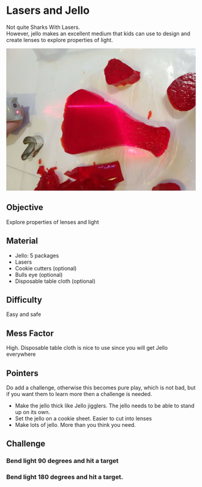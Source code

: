 
# Lasers and Jello
Not quite Sharks With Lasers.  
However, jello makes an excellent medium that kids can use to design and
create lenses to explore properties of light.

![](./images/IMG_20180915_190804681.jpg )
## Objective
Explore properties of lenses and light

## Material
- Jello: 5 packages
- Lasers
- Cookie cutters (optional)
- Bulls eye (optional)
- Disposable table cloth  (optional)

## Difficulty
Easy and safe

## Mess Factor
High.  Disposable table cloth is nice to use since you will get Jello everywhere

## Pointers
Do add a challenge, otherwise this becomes pure play, which is not bad, but if you want them to learn more then a challenge is needed.

* Make the jello thick like Jello jigglers.  The jello needs to be able to stand up on its own.
* Set the jello on a cookie sheet. Easier to cut into lenses
* Make lots of jello.  More than you think you need.  


## Challenge
### Bend light 90 degrees and hit a target

### Bend light 180 degrees and hit a target.
